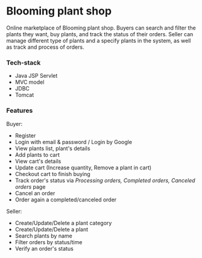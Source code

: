 # Blooming plant shop

Online marketplace of Blooming plant shop. Buyers can search and filter the plants they want, buy plants, and track the status of their orders. Seller can manage different type of plants and a specify plants in the system, as well as track and process of orders.

### Tech-stack
- Java JSP Servlet
- MVC model
- JDBC
- Tomcat

### Features
Buyer:
- Register
- Login with email & password / Login by Google
- View plants list, plant's details
- Add plants to cart
- View cart's details
- Update cart (Increase quantity, Remove a plant in cart)
- Checkout  cart to finish buying
- Track order's status via *Processing orders, Completed orders, Canceled orders* page
- Cancel an order
- Order again a completed/canceled order

Seller:
- Create/Update/Delete a plant category
- Create/Update/Delete a plant
- Search plants by name
- Filter orders by status/time
- Verify an order's status
